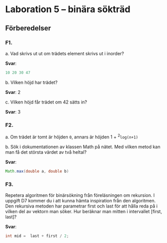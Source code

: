 # Laboration 5 – binära sökträd

## Förberedelser

### F1.

a. Vad skrivs ut ut om trädets element skrivs ut i inorder?

**Svar**:

```java
10 20 30 47
```

b. Vilken höjd har trädet?

**Svar**: 2

c. Vilken höjd får trädet om 42 sätts in?

**Svar**: 3

### F2.

a. Om trädet är tomt är höjden `0`, annars är höjden 1 + <sup>2</sup>`log(n+1)`

b. Sök i dokumentationen av klassen Math på nätet. Med vilken metod kan man få det största värdet av två heltal?

**Svar**:

```java
Math.max(double a, double b)
```

### F3.

Repetera algoritmen för binärsökning från föreläsningen om rekursion. I uppgift D7 kommer du i att kunna hämta inspiration från den algoritmen. Den rekursiva metoden har
parametrar first och last för att hålla reda på i vilken del av vektorn man söker. Hur beräknar man mitten i intervallet [first, last]?

**Svar**:

```java
int mid =  last + first / 2;
```
